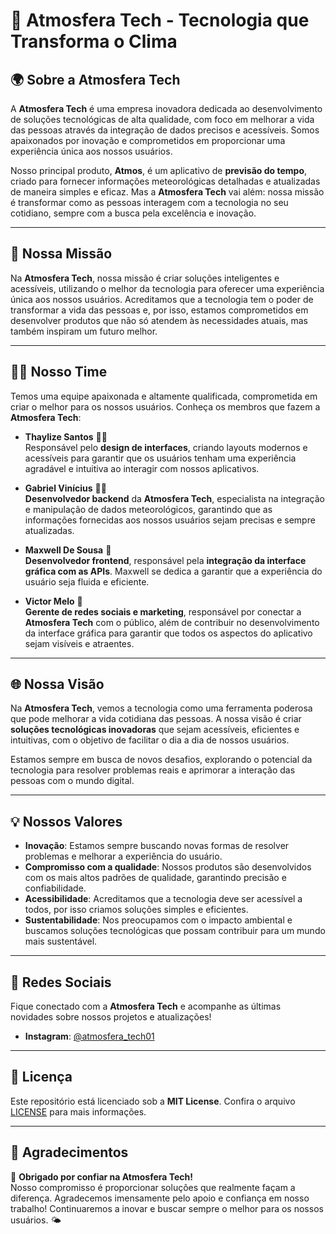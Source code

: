 # 🌟 **Atmosfera Tech** - Tecnologia que Transforma o Clima

## 🌍 Sobre a **Atmosfera Tech**

A **Atmosfera Tech** é uma empresa inovadora dedicada ao desenvolvimento de soluções tecnológicas de alta qualidade, com foco em melhorar a vida das pessoas através da integração de dados precisos e acessíveis. Somos apaixonados por inovação e comprometidos em proporcionar uma experiência única aos nossos usuários.

Nosso principal produto, **Atmos**, é um aplicativo de **previsão do tempo**, criado para fornecer informações meteorológicas detalhadas e atualizadas de maneira simples e eficaz. Mas a **Atmosfera Tech** vai além: nossa missão é transformar como as pessoas interagem com a tecnologia no seu cotidiano, sempre com a busca pela excelência e inovação.

---

## 🚀 Nossa Missão

Na **Atmosfera Tech**, nossa missão é criar soluções inteligentes e acessíveis, utilizando o melhor da tecnologia para oferecer uma experiência única aos nossos usuários. Acreditamos que a tecnologia tem o poder de transformar a vida das pessoas e, por isso, estamos comprometidos em desenvolver produtos que não só atendem às necessidades atuais, mas também inspiram um futuro melhor.

---

## 🧑‍💻 **Nosso Time**

Temos uma equipe apaixonada e altamente qualificada, comprometida em criar o melhor para os nossos usuários. Conheça os membros que fazem a **Atmosfera Tech**:

- **Thaylize Santos** 👩‍🎨  
  Responsável pelo **design de interfaces**, criando layouts modernos e acessíveis para garantir que os usuários tenham uma experiência agradável e intuitiva ao interagir com nossos aplicativos.

- **Gabriel Vinícius** 👨‍💻  
  **Desenvolvedor backend** da **Atmosfera Tech**, especialista na integração e manipulação de dados meteorológicos, garantindo que as informações fornecidas aos nossos usuários sejam precisas e sempre atualizadas.

- **Maxwell De Sousa** 🔧  
  **Desenvolvedor frontend**, responsável pela **integração da interface gráfica com as APIs**. Maxwell se dedica a garantir que a experiência do usuário seja fluida e eficiente.

- **Victor Melo** 📱  
  **Gerente de redes sociais e marketing**, responsável por conectar a **Atmosfera Tech** com o público, além de contribuir no desenvolvimento da interface gráfica para garantir que todos os aspectos do aplicativo sejam visíveis e atraentes.

---

## 🌐 **Nossa Visão**

Na **Atmosfera Tech**, vemos a tecnologia como uma ferramenta poderosa que pode melhorar a vida cotidiana das pessoas. A nossa visão é criar **soluções tecnológicas inovadoras** que sejam acessíveis, eficientes e intuitivas, com o objetivo de facilitar o dia a dia de nossos usuários.

Estamos sempre em busca de novos desafios, explorando o potencial da tecnologia para resolver problemas reais e aprimorar a interação das pessoas com o mundo digital.

---

## 💡 **Nossos Valores**

- **Inovação**: Estamos sempre buscando novas formas de resolver problemas e melhorar a experiência do usuário.
- **Compromisso com a qualidade**: Nossos produtos são desenvolvidos com os mais altos padrões de qualidade, garantindo precisão e confiabilidade.
- **Acessibilidade**: Acreditamos que a tecnologia deve ser acessível a todos, por isso criamos soluções simples e eficientes.
- **Sustentabilidade**: Nos preocupamos com o impacto ambiental e buscamos soluções tecnológicas que possam contribuir para um mundo mais sustentável.

---

## 📱 **Redes Sociais**

Fique conectado com a **Atmosfera Tech** e acompanhe as últimas novidades sobre nossos projetos e atualizações!

- **Instagram**: [@atmosfera_tech01](https://www.instagram.com/atmosfera_tech01?igsh=MWw1eGNoeHVxd2h0cA==)

---

## 📜 **Licença**

Este repositório está licenciado sob a **MIT License**. Confira o arquivo [LICENSE](LICENSE) para mais informações.

---

## 💬 **Agradecimentos**

🎉 **Obrigado por confiar na Atmosfera Tech!**  
Nosso compromisso é proporcionar soluções que realmente façam a diferença. Agradecemos imensamente pelo apoio e confiança em nosso trabalho! Continuaremos a inovar e buscar sempre o melhor para os nossos usuários. 🌤️
